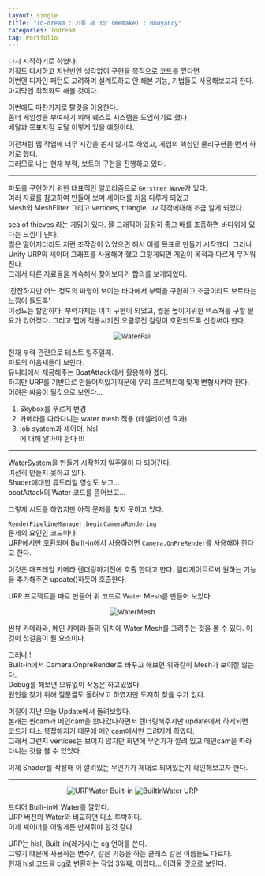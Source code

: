 ```yaml
---
layout: single 
title: "To-dream : 기록 제 3장 (Remake) : Buoyancy"
categories: ToDream
tag: Portfolio
---
```


다시 시작하기로 하였다. <br>
기획도 다시하고 지난번엔 생각없이 구현을 목적으로 코드를 짰다면   
이번엔 디자인 패턴도 고려하며 설계도하고 안 해본 기능, 기법들도 사용해보고자 한다.  
마지막엔 최적화도 해볼 것이다.  
  
이번에도 마찬가지로 탈것을 이용한다.  
좀더 게임성을 부여하기 위해 퀘스트 시스템을 도입하기로 했다.  
배달과 목표지점 도달 이렇게 있을 예정이다.  

이전처럼 맵 작업에 너무 시간을 쏟지 않기로 하였고, 
게임의 핵심인 물리구현들 먼저 하기로 했다.  
그러므로 나는 현재 부력, 보트의 구현을 진행하고 있다.

***

파도를 구현하기 위한 대표적인 알고리즘으로 `Gerstner Wave`가 있다.  
여러 자료를 참고하여 만들어 보며 셰이더를 처음 다루게 되었고  
Mesh와 MeshFilter 그리고 vertices, triangle, uv 각각에대해 조금 알게 되었다.  

sea of thieves 라는 게임이 있다. 물 그래픽이 굉장히 좋고 배를 조종하면 바다위에 있다는 느낌이 난다.  
퀄은 떨어지더라도 저런 조작감이 있었으면 해서 이를 목표로 만들기 시작했다.
그러나 Unity URP의 셰이더 그래프를 사용해야 했고 그렇게되면 게임이 목적과 다르게 무거워진다.  
그래서 다른 자료들을 계속해서 찾아보다가 합의를 보게되었다.  

'잔잔하지만 어느 정도의 파형이 보이는 바다에서 부력을 구현하고 조금이라도 보트타는 느낌이 들도록'  
이정도는 할만하다. 부력자체는 이미 구현이 되었고, 퀄을 높이기위한 텍스쳐를 구할 필요가 있어졌다.
그리고 맵에 적용시키전 오클루전 컬링이 호환되도록 신경써야 한다.

<p align= "center"> 
<img src="https://user-images.githubusercontent.com/97664446/176895372-1e03c44a-abd0-4ff9-9321-7939754f61c6.gif" alt="WaterFail"> 
</p>

현재 부력 관련으로 테스트 일주일째.  
파도의 이음새들이 보인다.  
유니티에서 제공해주는 BoatAttack에서 활용해야 겠다.  
하지만 URP를 기반으로 만들어져있기때문에 우리 프로젝트에 맞게 변형시켜야 한다.  
어려운 싸움이 될것으로 보인다...

1. Skybox를 푸르게 변경
2. 카메라를 따라다니는 water mesh 적용 (테셀레이션 효과)
3. job system과 셰이더, hlsl  
에 대해 알아야 한다 !!!


***

WaterSystem을 만들기 시작한지 일주일이 다 되어간다.  
여전히 만들지 못하고 있다.  
Shader에대한 튜토리얼 영상도 보고...  
boatAttack의 Water 코드를 뜯어보고...  

그렇게 시도를 하였지만 아직 문제를 찾지 못하고 있다.  

`RenderPipelineManager.beginCameraRendering`  
문제의 요인인 코드이다.  
URP에서만 호환되며 Built-in에서 사용하려면 `Camera.OnPreRender`를 사용해야 한다고 한다.  

이것은 매프레임 카메라 렌더링하기전에 호출 한다고 한다.
델리게이트로써 원하는 기능을 추가해주면 update()하듯이 호출한다.

URP 프로젝트를 따로 만들어 위 코드로 Water Mesh를 만들어 보았다.

<p align= "center"> 
<img src="https://user-images.githubusercontent.com/97664446/177155687-94a1be2f-5364-4a1c-a8a0-0583003f2e83.gif" alt="WaterMesh"> 
</p>

씬뷰 카메라와, 메인 카메라 둘의 위치에 Water Mesh를 그려주는 것을 볼 수 있다.
이것이 첫걸음이 될 요소이다.  

그러나 !  
Built-in에서 Camera.OnpreRender로 바꾸고 해보면 위와같이 Mesh가 보이질 않는다.  
Debug를 해보면 오류없이 작동은 하고있었다.  
원인을 찾기 위해 질문글도 올려보고 하였지만 도저히 찾을 수가 없다.  

며칠이 지난 오늘 Update에서 돌려보았다.  
본래는 씬cam과 메인cam을 왔다갔다하면서 렌더링해주지만 update에서 하게되면  
코드가 다소 복잡해지기 때문에 메인cam에서만 그려지게 하였다.  
그래서 그런지 vertices는 보이지 않지만 화면에 무언가가 깔려 있고 메인cam을 따라다니는 것을 볼 수 있었다.  

이제 Shader를 작성해 이 깔려있는 무언가가 제대로 되어있는지 확인해보고자 한다.

***

<p align= "center"> 
<img src="https://user-images.githubusercontent.com/97664446/177311576-9f1c4816-b34e-4876-8bfc-4c081a96323c.PNG" alt="URPWater">  
Built-in


<img src="https://user-images.githubusercontent.com/97664446/177311583-91346a64-4959-48de-9c6e-c12bf1b8ed66.PNG" alt="BuiltInWater">  
URP 
</p>

드디어 Built-in에 Water를 깔았다.  
URP 버전의 Water와 비교하면 다소 투박하다.  
이제 셰이더를 어떻게든 만져줘야 할것 같다.

URP는 hlsl, Built-in(레거시)는 cg 언어를 쓴다.   
그렇기 떄문에 사용하는 변수?, 같은 기능을 하는 클래스 같은 이름들도 다르다.  
현재 hlsl 코드을 cg로 변환하는 작업 3일째, 어렵다... 어려울 것으로 보인다.